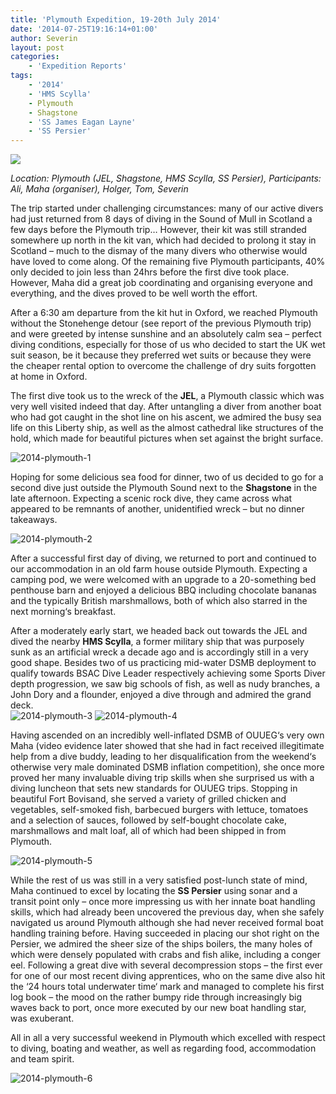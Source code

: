```yaml
---
title: 'Plymouth Expedition, 19-20th July 2014'
date: '2014-07-25T19:16:14+01:00'
author: Severin
layout: post
categories:
    - 'Expedition Reports'
tags:
    - '2014'
    - 'HMS Scylla'
    - Plymouth
    - Shagstone
    - 'SS James Eagan Layne'
    - 'SS Persier'
---
```


![](/assets/images/2014-plymouth-3.jpg)

*Location: Plymouth (JEL, Shagstone, HMS Scylla, SS Persier), Participants: Ali, Maha (organiser), Holger, Tom, Severin*

The trip started under challenging circumstances: many of our active divers had just returned from 8 days of diving in the Sound of Mull in Scotland a few days before the Plymouth trip… However, their kit was still stranded somewhere up north in the kit van, which had decided to prolong it stay in Scotland – much to the dismay of the many divers who otherwise would have loved to come along. Of the remaining five Plymouth participants, 40% only decided to join less than 24hrs before the first dive took place. However, Maha did a great job coordinating and organising everyone and everything, and the dives proved to be well worth the effort.

After a 6:30 am departure from the kit hut in Oxford, we reached Plymouth without the Stonehenge detour (see report of the previous Plymouth trip) and were greeted by intense sunshine and an absolutely calm sea – perfect diving conditions, especially for those of us who decided to start the UK wet suit season, be it because they preferred wet suits or because they were the cheaper rental option to overcome the challenge of dry suits forgotten at home in Oxford.

The first dive took us to the wreck of the **JEL**, a Plymouth classic which was very well visited indeed that day. After untangling a diver from another boat who had got caught in the shot line on his ascent, we admired the busy sea life on this Liberty ship, as well as the almost cathedral like structures of the hold, which made for beautiful pictures when set against the bright surface.

![2014-plymouth-1](/assets/images/2014-plymouth-1.jpg)

Hoping for some delicious sea food for dinner, two of us decided to go for a second dive just outside the Plymouth Sound next to the **Shagstone** in the late afternoon. Expecting a scenic rock dive, they came across what appeared to be remnants of another, unidentified wreck – but no dinner takeaways.

![2014-plymouth-2](/assets/images/2014-plymouth-2.jpg)

After a successful first day of diving, we returned to port and continued to our accommodation in an old farm house outside Plymouth. Expecting a camping pod, we were welcomed with an upgrade to a 20-something bed penthouse barn and enjoyed a delicious BBQ including chocolate bananas and the typically British marshmallows, both of which also starred in the next morning‘s breakfast.

After a moderately early start, we headed back out towards the JEL and dived the nearby **HMS Scylla**, a former military ship that was purposely sunk as an artificial wreck a decade ago and is accordingly still in a very good shape. Besides two of us practicing mid-water DSMB deployment to qualify towards BSAC Dive Leader respectively achieving some Sports Diver depth progression, we saw big schools of fish, as well as nudy branches, a John Dory and a flounder, enjoyed a dive through and admired the grand deck.  
![2014-plymouth-3](/assets/images/2014-plymouth-3.jpg)
![2014-plymouth-4](/assets/images/2014-plymouth-4.jpg)

Having ascended on an incredibly well-inflated DSMB of OUUEG‘s very own Maha (video evidence later showed that she had in fact received illegitimate help from a dive buddy, leading to her disqualification from the weekend‘s otherwise very male dominated DSMB inflation competition), she once more proved her many invaluable diving trip skills when she surprised us with a diving luncheon that sets new standards for OUUEG trips. Stopping in beautiful Fort Bovisand, she served a variety of grilled chicken and vegetables, self-smoked fish, barbecued burgers with lettuce, tomatoes and a selection of sauces, followed by self-bought chocolate cake, marshmallows and malt loaf, all of which had been shipped in from Plymouth.

![2014-plymouth-5](/assets/images/2014-plymouth-5.jpg)

While the rest of us was still in a very satisfied post-lunch state of mind, Maha continued to excel by locating the **SS Persier** using sonar and a transit point only – once more impressing us with her innate boat handling skills, which had already been uncovered the previous day, when she safely navigated us around Plymouth although she had never received formal boat handling training before. Having succeeded in placing our shot right on the Persier, we admired the sheer size of the ships boilers, the many holes of which were densely populated with crabs and fish alike, including a conger eel. Following a great dive with several decompression stops – the first ever for one of our most recent diving apprentices, who on the same dive also hit the ‘24 hours total underwater time‘ mark and managed to complete his first log book – the mood on the rather bumpy ride through increasingly big waves back to port, once more executed by our new boat handling star, was exuberant.

All in all a very successful weekend in Plymouth which excelled with respect to diving, boating and weather, as well as regarding food, accommodation and team spirit.

![2014-plymouth-6](/assets/images/2014-plymouth-6.jpg)
